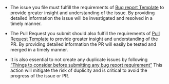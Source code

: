 * The issue you file must fulfill the requirements of [Bug report Template](https://github.com/windows-toolkit/WindowsCommunityToolkit/blob/main/.github/ISSUE_TEMPLATE/bug_report.md) to provide greater insight and understanding of the issue. By providing detailed information the issue will be investigated and resolved in a timely manner.

* The Pull Request you submit should also fulfill the requirements of [Pull Request Template](https://github.com/windows-toolkit/WindowsCommunityToolkit/blob/main/.github/PULL_REQUEST_TEMPLATE.md) to provide greater insight and understanding of the PR. By providing detailed information the PR will easily be tested and merged in a timely manner.

* It is also essential to not create any duplicate issues by following [“Things to consider before submitting any bug report requirement”](https://github.com/windows-toolkit/WindowsCommunityToolkit/wiki/Things-to-consider-before-submitting-any-report) This action will mitigate the risk of duplicity and is critical to avoid the progress of the issue or PR.

